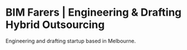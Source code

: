 # BIM Farers | Engineering & Drafting Hybrid Outsourcing
Engineering and drafting startup based in Melbourne.
